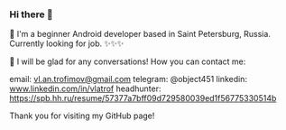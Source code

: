### Hi there 👋

📱 I'm a beginner Android developer based in Saint Petersburg, Russia. Currently looking for job. ✨✨✨

💬 I will be glad for any conversations! How you can contact me:

email: vl.an.trofimov@gmail.com
telegram: @object451
linkedin: www.linkedin.com/in/vlatrof
headhunter: https://spb.hh.ru/resume/57377a7bff09d729580039ed1f56775330514b

Thank you for visiting my GitHub page!

<!--
**vlatrof/vlatrof** is a ✨ _special_ ✨ repository because its `README.md` (this file) appears on your GitHub profile.

Here are some ideas to get you started:

- 🔭 I’m currently working on ...
- 🌱 I’m currently learning ...
- 👯 I’m looking to collaborate on ...
- 🤔 I’m looking for help with ...
- 💬 Ask me about ...
- 📫 How to reach me: ...
- 😄 Pronouns: ...
- ⚡ Fun fact: ...
-->
